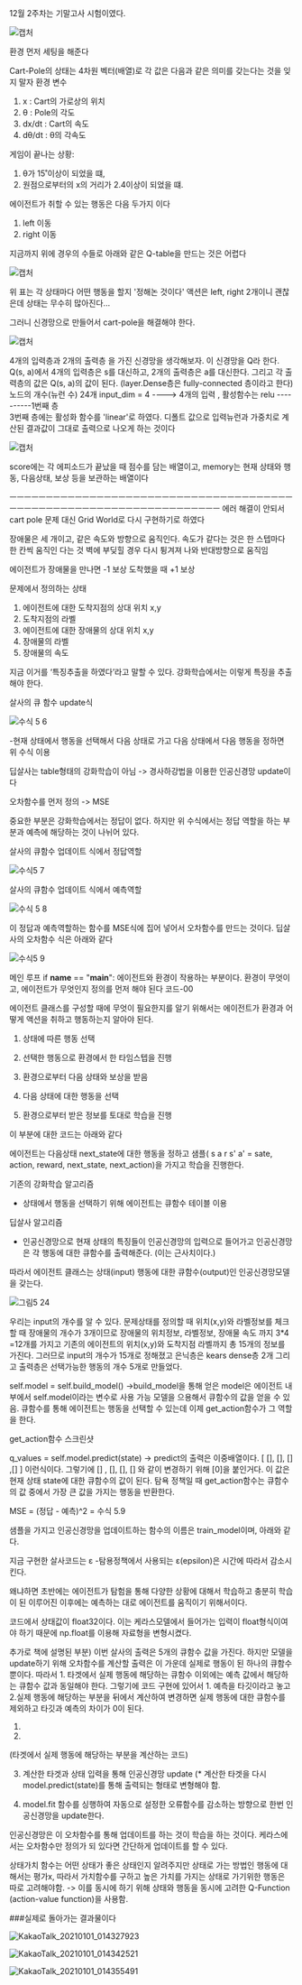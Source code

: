
12월 2주차는 기말고사 시험이였다.

![캡처](https://user-images.githubusercontent.com/38103094/102561458-24f52c00-4118-11eb-964a-545f93b1cd22.PNG)

환경 먼저 세팅을 해준다

Cart-Pole의 상태는 4차원 벡터(배열)로 각 값은 다음과 같은 의미를 갖는다는 것을 잊지 말자
환경 변수
  1. x : Cart의 가로상의 위치
  2. θ : Pole의 각도
  3. dx/dt : Cart의 속도
  4. dθ/dt : θ의 각속도

게임이 끝나는 상황:

1. θ가 15˚이상이 되었을 떄,
2. 원점으로부터의 x의 거리가 2.4이상이 되었을 떄.

에이전트가 취할 수 있는 행동은 다음 두가지 이다

1. left 이동
2. right 이동


지금까지 위에 경우의 수들로 아래와 같은 Q-table을 만드는 것은 어렵다

![캡처](https://user-images.githubusercontent.com/38103094/102559565-81a21800-4113-11eb-877a-8e8841902ddd.PNG)


위 표는 각 상태마다 어떤 행동을 할지 '정해논 것이다'
액션은 left, right 2개이니 괜찮은데 상태는 무수히 많아진다...

그러니 신경망으로 만들어서 cart-pole을 해결해야 한다.

![캡처](https://user-images.githubusercontent.com/38103094/102561491-39d1bf80-4118-11eb-978f-eaa5503281ad.PNG)

4개의 입력층과 2개의 출력층 을 가진 신경망을 생각해보자.
이 신경망을 Q라 한다. Q(s, a)에서 4개의 입력층은 s를 대신하고, 2개의 출력층은 a를 대신한다. 그리고 각 출력층의 값은 Q(s, a)의 값이 된다.
(layer.Dense층은 fully-connected 층이라고 한다)
      노드의 개수(뉴런 수) 24개  input_dim = 4 ----> 4개의 입력 , 활성함수는 relu  ----------1번째 층   
      3번째 층에는 활성화 함수를 'linear'로 하였다.  디폴트 값으로 입력뉴런과 가중치로 계산된 결과값이 그대로 출력으로 나오게 하는 것이다
      
![캡처](https://user-images.githubusercontent.com/38103094/102563240-2a547580-411c-11eb-9e85-e675ea1ed3cc.PNG)

score에는 각 에피소드가 끝났을 때 점수를 담는 배열이고,
memory는 현재 상태와 행동, 다음상태, 보상 등을 보관하는 배열이다


ㅡㅡㅡㅡㅡㅡㅡㅡㅡㅡㅡㅡㅡㅡㅡㅡㅡㅡㅡㅡㅡㅡㅡㅡㅡㅡㅡㅡㅡㅡㅡㅡㅡㅡㅡㅡㅡㅡㅡㅡㅡㅡㅡㅡㅡㅡㅡㅡㅡㅡㅡㅡㅡㅡㅡㅡㅡㅡㅡㅡㅡㅡㅡㅡㅡㅡㅡㅡ
에러 해결이 안되서 cart pole 문제 대신 Grid World로  다시 구현하기로 하였다


장애물은 세 개이고, 같은 속도와 방향으로 움직인다.
속도가 같다는 것은 한 스텝마다 한 칸씩 움직인 다는 것
벽에 부딪힐 경우 다시 튕겨져 나와 반대방향으로 움직임

에이전트가 장애물을 만나면 -1 보상
           도착했을 때   +1 보상

문제에서 정의하는 상태
1. 에이전트에 대한 도착지점의 상대 위치 x,y
2. 도착지점의 라벨
3. 에이전트에 대한 장애물의 상대 위치 x,y
4. 장애물의 라벨
5. 장애물의 속도

지금 이거를 ‘특징추출을 하였다’라고 말할 수 있다. 강화학습에서는 이렇게 특징을 추출해야 한다. 

살사의 큐 함수 update식 

![수식 5 6](https://user-images.githubusercontent.com/38103094/103357075-a922b880-4af5-11eb-8b87-485bcb0f2db6.jpg)

-현재 상태에서 행동을 선택해서 다음 상태로 가고 다음 상태에서 다음 행동을 정하면 위 수식 이용

딥살사는 table형태의 강화학습이 아님 -> 경사하강법을 이용한 인공신경망 update이다

오차함수를 먼저 정의 -> MSE

중요한 부분은 강화학습에서는 정답이 없다. 하지만 위 수식에서는 정답 역할을 하는 부분과 예측에 해당하는 것이 나뉘어 있다.


살사의 큐함수 업데이트 식에서 정답역할

![수식5 7](https://user-images.githubusercontent.com/38103094/103357081-aaec7c00-4af5-11eb-914c-13eda29a75c5.jpg)

살사의 큐함수 업데이트 식에서 예측역할

![수식 5 8](https://user-images.githubusercontent.com/38103094/103357083-ac1da900-4af5-11eb-9484-e29ff3fe5dcc.jpg)

이 정답과 예측역할하는 함수를 MSE식에 집어 넣어서 오차함수를 만드는 것이다.
딥살사의 오차함수 식은 아래와 같다

![수식5 9](https://user-images.githubusercontent.com/38103094/103357088-ade76c80-4af5-11eb-9aa0-6ccb6935cf15.jpg)

메인 루프 if __name__ == "__main__":
  에이전트와 환경이 작용하는 부분이다. 환경이 무엇이고, 에이전트가 무엇인지 정의를 먼저    해야 된다
  코드-00

 에이전트 클래스를 구성할 때에 무엇이 필요한지를 알기 위해서는 에이전트가 환경과 어떻게 액션을 취하고 행동하는지 알아야 된다. 
 
1. 상태에 따른 행동 선택

2. 선택한 행동으로 환경에서 한 타임스텝을 진행

3. 환경으로부터 다음 상태와 보상을 받음

4. 다음 상태에 대한 행동을 선택

5. 환경으로부터 받은 정보를 토대로 학습을 진행


이 부분에 대한 코드는 아래와 같다

에이전트는 다음상태 next_state에 대한 행동을 정하고 샘플( s a r s' a' = sate, action, reward, next_state, next_action)을 가지고 학습을 진행한다.

기존의 강화학습 알고리즘 

  - 상태에서 행동을 선택하기 위해 에이전트는 큐함수 테이블 이용

딥살사 알고리즘

  - 인공신경망으로 현재 상태의 특징들이 인공신경망의 입력으로 들어가고 인공신경망은 각       행동에 대한 큐함수를 출력해준다. (이는 근사치이다.)

따라서 에이전트 클래스는 상태(input) 행동에 대한 큐함수(output)인 인공신경망모델을 갖는다.

![그림5 24](https://user-images.githubusercontent.com/38103094/103357096-af189980-4af5-11eb-8f22-482ffb097c70.jpg)

우리는 input의 개수를 알 수 있다. 문제상태를 정의할 때 위치(x,y)와 라벨정보를 체크할 때 
장애물의 개수가 3개이므로 장애물의 위치정보, 라벨정보, 장애물 속도 까지 3*4 =12개를 가지고 기존의 에이전트의 위치(x,y)와 도착지점 라벨까지 총 15개의 정보를 가진다. 
그러므로 input의 개수가 15개로 정해졌고 은닉층은 kears dense층 2개  그리고 출력층은 선택가능한 행동의 개수 5개로 만들었다.  


self.model = self.build_model()
->build_model을 통해 얻은 model은 에이전트 내부에서 self.model이라는 변수로 사용 가능 모델을 으용해서 큐함수의 값을 얻을 수 있음. 큐함수를 통해 에이전트는 행동을 선택할 수 있는데 이제 get_action함수가 그 역할을 한다.

get_action함수 스크린샷


q_values = self.model.predict(state)
-> predict의 출력은 이중배열이다. [ [], [], [] ,[] ] 이런식이다. 그렇기에 [] , [], [], [] 와 같이 변경하기 위해 [0]을 붙인거다. 이 값은 현재 상태 state에 대한 큐함수의 값이 된다. 탐욕 정책일 때 get_action함수는 큐함수의 값 중에서 가장 큰 값을 가지는 행동을 반환한다.

MSE = (정답 - 예측)^2  = 
수식 5.9

샘플을 가지고 인공신경망을 업데이트하는 함수의 이름은 train_model이며, 아래와 같다.




지금 구현한 살사코드는 ε -탐용정책에서 사용되는 ε(epsilon)은 시간에 따라서 감소시킨다.

왜냐하면 초반에는 에이전트가 탐험을 통해 다양한 상황에 대해서 학습하고 충분히 학습이 된 이루어진 이후에는 예측하는 대로 에이전트를 움직이기 위해서이다.

코드에서 상태값이 float32이다. 이는 케라스모델에서 들어가는 입력이 float형식이여야 하기 때문에 np.float를 이용해 자료형을 변형시켰다.

추가로 책에 설명된 부분)
이번 살사의 출력은 5개의 큐함수 값을 가진다. 하지만 모델을 update하기 위해 오차함수를 계산할 출력은 이 가운데 실제로 행동이 된 하나의 큐함수 뿐이다. 따라서 1. 타겟에서 실제 행동에 해당하는 큐함수 이외에는 예측 값에서 해당하는 큐함수 값과 동일해야 한다. 그렇기에 코드 구현에 있어서 1. 예측을 타깃이라고 놓고 2.실제 행동에 해당하는 부분을 뒤에서 계산하여 변경하면 실제 행동에 대한 큐함수를 제외하고 타깃과 예측의 차이가 0이 된다.

1.

2.

(타겟에서 실제 행동에 해당하는 부분을 계산하는 코드)

3. 계산한 타겟과 상태 입력을 통해 인공신경망 update (* 계산한 타겟을 다시 model.predict(state)를 통해 출력되는 형태로 변형해야 함.

4. model.fit 함수를 싱행하여 자동으로 설정한 오류함수를 감소하는 방향으로 한번 인공신경망을 update한다.




인공신경망은 이 오차함수를 통해 업데이트를 하는 것이 학습을 하는 것이다. 케라스에서는 오차함수만 정의가 되 있다면 간단하게 업데이트를 할 수 있다.



상태가치 함수는 어떤 상태가 좋은 상태인지 알려주지만 상태로 가는 방법인 행동에 대해서는 평가x, 따라서 가치함수를 구하고 높은 가치를 가지는 상태로 가기위한 행동은 따로 고려해야함. -> 이를 동시에 하기 위해 상태와 행동을 동시에 고려한 Q-Function (action-value function)을 사용함.

###실제로 돌아가는 결과물이다

![KakaoTalk_20210101_014327923](https://user-images.githubusercontent.com/38103094/103418646-ec9f2480-4bd2-11eb-8685-a193310e0d50.jpg)


![KakaoTalk_20210101_014342521](https://user-images.githubusercontent.com/38103094/103418647-ee68e800-4bd2-11eb-80ab-055b10cd01ba.jpg)


![KakaoTalk_20210101_014355491](https://user-images.githubusercontent.com/38103094/103418649-ef9a1500-4bd2-11eb-9665-b9a68384def2.jpg)
